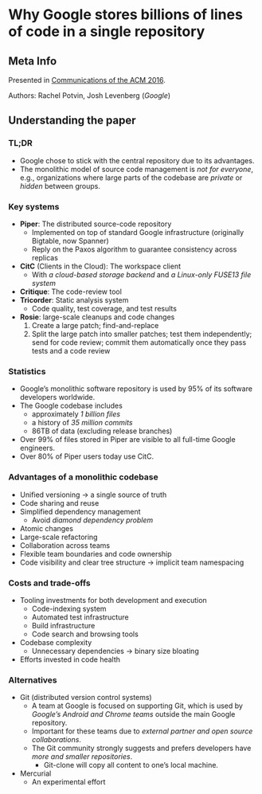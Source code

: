# Why Google stores billions of lines of code in a single repository

## Meta Info

Presented in [Communications of the ACM 2016](https://doi.org/10.1145/2854146).

Authors: Rachel Potvin, Josh Levenberg (_Google_)

## Understanding the paper

### TL;DR

* Google chose to stick with the central repository due to its advantages.
* The monolithic model of source code management is _not for everyone_, e.g., organizations where large parts of the codebase are _private_ or _hidden_ between groups.

### Key systems

* **Piper**: The distributed source-code repository
  * Implemented on top of standard Google infrastructure (originally Bigtable, now Spanner)
  * Reply on the Paxos algorithm to guarantee consistency across replicas
* **CitC** (Clients in the Cloud): The workspace client
  * With _a cloud-based storage backend_ and _a Linux-only FUSE13 file system_
* **Critique**: The code-review tool
* **Tricorder**: Static analysis system
  * Code quality, test coverage, and test results
* **Rosie**: large-scale cleanups and code changes
  1. Create a large patch; find-and-replace
  2. Split the large patch into smaller patches; test them independently; send for code review; commit them automatically once they pass tests and a code review

### Statistics

* Google’s monolithic software repository is used by 95% of its software developers worldwide.
* The Google codebase includes
  * approximately _1 billion files_
  * a history of _35 million commits_
  * 86TB of data (excluding release branches)
* Over 99% of files stored in Piper are visible to all full-time Google engineers.
* Over 80% of Piper users today use CitC.

### Advantages of a monolithic codebase

* Unified versioning → a single source of truth
* Code sharing and reuse
* Simplified dependency management
  * Avoid _diamond dependency problem_
* Atomic changes
* Large-scale refactoring
* Collaboration across teams
* Flexible team boundaries and code ownership
* Code visibility and clear tree structure → implicit team namespacing

### Costs and trade-offs

* Tooling investments for both development and execution
  * Code-indexing system
  * Automated test infrastructure
  * Build infrastructure
  * Code search and browsing tools
* Codebase complexity
  * Unnecessary dependencies → binary size bloating
* Efforts invested in code health

### Alternatives

* Git (distributed version control systems)
  * A team at Google is focused on supporting Git, which is used by _Google’s Android and Chrome teams_ outside the main Google repository.
  * Important for these teams due to _external partner and open source collaborations_.
  * The Git community strongly suggests and prefers developers have _more and smaller repositories_.
    * Git-clone will copy all content to one’s local machine.
* Mercurial
  * An experimental effort
